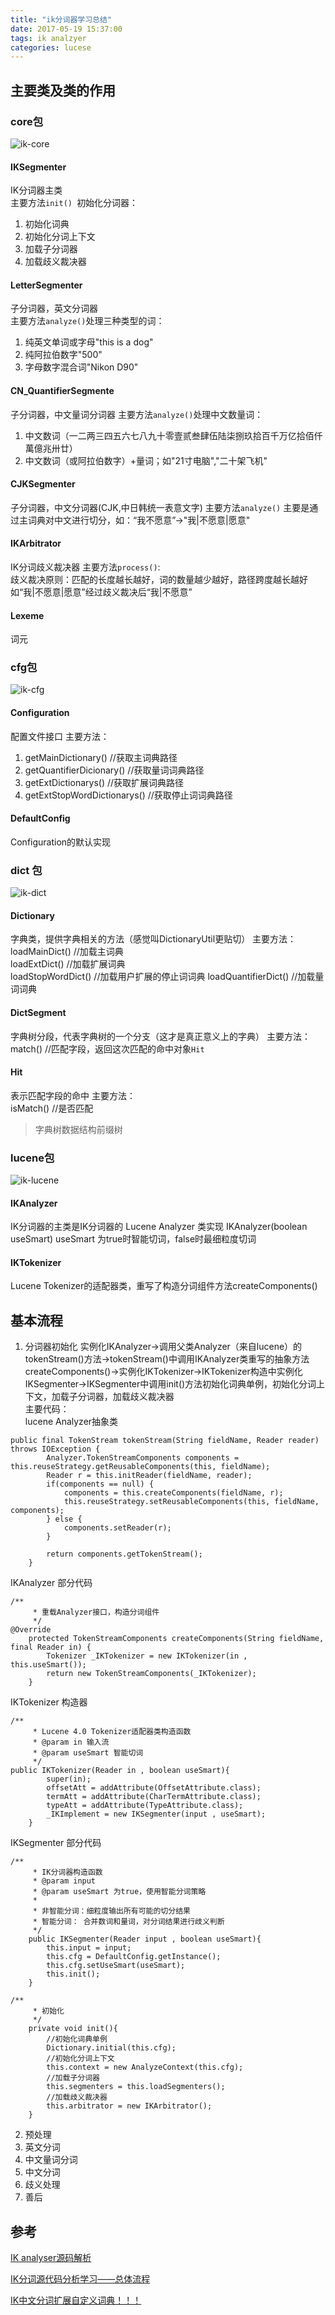 ```yaml
---
title: "ik分词器学习总结"
date: 2017-05-19 15:37:00
tags: ik analzyer
categories: lucese
---
```


## 主要类及类的作用


### core包

![ik-core](http://7xlbo3.com1.z0.glb.clouddn.com/2017/05/22/20170522154250.png)

#### IKSegmenter 
IK分词器主类  
主要方法`init() `初始化分词器：
1. 初始化词典
2. 初始化分词上下文
3. 加载子分词器
4. 加载歧义裁决器

#### LetterSegmenter
子分词器，英文分词器  
主要方法`analyze()`处理三种类型的词：
1. 纯英文单词或字母"this is a dog"
2. 纯阿拉伯数字"500"
3. 字母数字混合词"Nikon D90"

#### CN_QuantifierSegmente
子分词器，中文量词分词器
主要方法`analyze()`处理中文数量词：
1. 中文数词（一二两三四五六七八九十零壹贰叁肆伍陆柒捌玖拾百千万亿拾佰仟萬億兆卅廿）
2. 中文数词（或阿拉伯数字）+量词；如"21寸电脑","二十架飞机"

#### CJKSegmenter
子分词器，中文分词器(CJK,中日韩统一表意文字)
主要方法`analyze()`
主要是通过主词典对中文进行切分，如：“我不愿意”->"我|不愿意|愿意"

#### IKArbitrator
IK分词歧义裁决器
主要方法`process()`:  
歧义裁决原则：匹配的长度越长越好，词的数量越少越好，路径跨度越长越好
如“我|不愿意|愿意”经过歧义裁决后“我|不愿意”

#### Lexeme 
词元

### cfg包
![ik-cfg](http://7xlbo3.com1.z0.glb.clouddn.com/2017/05/22/20170522154228.png?imageView2/2/w/200)
#### Configuration
配置文件接口
主要方法：  
1. getMainDictionary() //获取主词典路径
2. getQuantifierDicionary() //获取量词词典路径
3. getExtDictionarys() //获取扩展词典路径
4. getExtStopWordDictionarys() //获取停止词词典路径

#### DefaultConfig
Configuration的默认实现

### dict 包
![ik-dict](http://7xlbo3.com1.z0.glb.clouddn.com/2017/05/22/20170522154312.png)
#### Dictionary
字典类，提供字典相关的方法（感觉叫DictionaryUtil更贴切）
主要方法：  
loadMainDict() //加载主词典  
loadExtDict() //加载扩展词典  
loadStopWordDict() //加载用户扩展的停止词词典
loadQuantifierDict() //加载量词词典

#### DictSegment
字典树分段，代表字典树的一个分支（这才是真正意义上的字典）
主要方法：
match() //匹配字段，返回这次匹配的命中对象`Hit`

#### Hit
表示匹配字段的命中
主要方法：  
isMatch() //是否匹配

>字典树数据结构前缀树

### lucene包
![ik-lucene](http://7xlbo3.com1.z0.glb.clouddn.com/2017/05/22/20170522154329.png?imageView2/2/w/200)

#### IKAnalyzer 
IK分词器的主类是IK分词器的 Lucene Analyzer 类实现
IKAnalyzer(boolean useSmart) useSmart 为true时智能切词，false时最细粒度切词
#### IKTokenizer 
Lucene Tokenizer的适配器类，重写了构造分词组件方法createComponents()




## 基本流程
1.	分词器初始化
实例化IKAnalyzer->调用父类Analyzer（来自lucene）的tokenStream()方法->tokenStream()中调用IKAnalyzer类重写的抽象方法createComponents()->实例化IKTokenizer->IKTokenizer构造中实例化IKSegmenter->IKSegmenter中调用init()方法初始化词典单例，初始化分词上下文，加载子分词器，加载歧义裁决器  
主要代码：  
lucene Analyzer抽象类
```
public final TokenStream tokenStream(String fieldName, Reader reader) throws IOException {
        Analyzer.TokenStreamComponents components = this.reuseStrategy.getReusableComponents(this, fieldName);
        Reader r = this.initReader(fieldName, reader);
        if(components == null) {
            components = this.createComponents(fieldName, r);
            this.reuseStrategy.setReusableComponents(this, fieldName, components);
        } else {
            components.setReader(r);
        }

        return components.getTokenStream();
    }
```
IKAnalyzer 部分代码
```
/**
	 * 重载Analyzer接口，构造分词组件
	 */
@Override
	protected TokenStreamComponents createComponents(String fieldName, final Reader in) {
		Tokenizer _IKTokenizer = new IKTokenizer(in , this.useSmart());
		return new TokenStreamComponents(_IKTokenizer);
	}
```
IKTokenizer 构造器
```
/**
	 * Lucene 4.0 Tokenizer适配器类构造函数
	 * @param in 输入流
	 * @param useSmart 智能切词
	 */
public IKTokenizer(Reader in , boolean useSmart){
	    super(in);
	    offsetAtt = addAttribute(OffsetAttribute.class);
	    termAtt = addAttribute(CharTermAttribute.class);
	    typeAtt = addAttribute(TypeAttribute.class);
		_IKImplement = new IKSegmenter(input , useSmart);
	}
```
IKSegmenter 部分代码
```
/**
	 * IK分词器构造函数
	 * @param input 
	 * @param useSmart 为true，使用智能分词策略
	 * 
	 * 非智能分词：细粒度输出所有可能的切分结果
	 * 智能分词： 合并数词和量词，对分词结果进行歧义判断
	 */
	public IKSegmenter(Reader input , boolean useSmart){
		this.input = input;
		this.cfg = DefaultConfig.getInstance();
		this.cfg.setUseSmart(useSmart);
		this.init();
	}
```
```
/**
	 * 初始化
	 */
	private void init(){
		//初始化词典单例
		Dictionary.initial(this.cfg);
		//初始化分词上下文
		this.context = new AnalyzeContext(this.cfg);
		//加载子分词器
		this.segmenters = this.loadSegmenters();
		//加载歧义裁决器
		this.arbitrator = new IKArbitrator();
	}
```


2.	预处理
3.	英文分词
4.	中文量词分词
5.	中文分词
6.	歧义处理
7.	善后

## 参考

[IK analyser源码解析](http://blog.163.com/liaoxiangui@126/blog/static/7956964020130299518177/)

[IK分词源代码分析学习——总体流程](http://www.cnblogs.com/sunshineKID/p/3437958.html)

[IK中文分词扩展自定义词典！！！](http://blog.csdn.net/iamaboyy/article/details/7569977)

